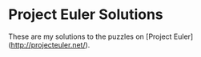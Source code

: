 Project Euler Solutions
=======================

These are my solutions to the puzzles on [Project Euler] (http://projecteuler.net/).
